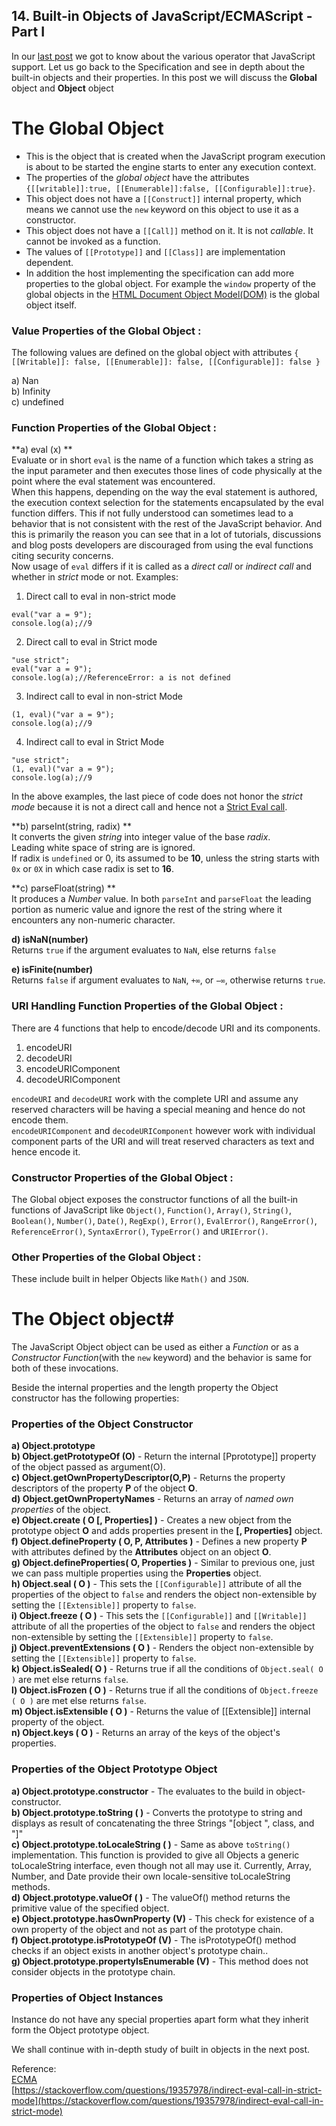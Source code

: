 ## 14. Built-in Objects of JavaScript/ECMAScript -Part I

In our  [last post](https://diganta.hashnode.dev/13-operators-in-javascript-ck6v1zyik04l9dfs1utgwtceb)  we got to know about the various operator that JavaScript support. Let us go back to the Specification and see in depth about the built-in objects and their properties. In this post we will discuss the **Global** object and **Object** object

# The Global Object #
- This is the object that is created when the JavaScript program execution is 
   about to be started the engine starts to enter any execution context.
- The properties of the *global object* have the attributes `{[[writable]]:true, [[Enumerable]]:false, [[Configurable]]:true}`.
- This object does not have a `[[Construct]]` internal property, which means 
   we cannot use the `new` keyword on this object to use it as a constructor.
- This object does not have a `[[Call]]` method on it. It is not *callable*. It 
   cannot be invoked as a function.
- The values of `[[Prototype]]` and `[[Class]]` are implementation dependent.
- In addition the host implementing the specification can add more properties to the global object. For example the `window` property of the global objects in the  [HTML Document Object Model(DOM)](https://www.w3.org/TR/2018/WD-html53-20181018/browsers.html#the-window-object)  is the global object itself.

### Value Properties of the Global Object :  ###
The following values are defined on the global object with attributes `{ [[Writable]]: false, [[Enumerable]]: false, [[Configurable]]: false }`

a) Nan  
b) Infinity  
c) undefined

### Function Properties of the Global Object :  ###
   **a) eval (x) **  
Evaluate or in short `eval` is the name of a function which takes a string as the input parameter and then executes those lines of code physically at the point where the eval statement was encountered.  
When this happens, depending on the way the eval statement is authored, the execution context selection for the statements encapsulated by the eval function differs. This if not fully understood can sometimes lead to a behavior that is not consistent with the rest of the JavaScript behavior. And this is primarily the reason you can see that in a lot of tutorials, discussions and blog posts developers are discouraged from using the eval functions citing security concerns.  
Now usage of `eval` differs if it is called as a *direct call* or *indirect call* and whether in *strict* mode or not. Examples: 

1. Direct call to eval in non-strict mode
```
eval("var a = 9");
console.log(a);//9
``` 
2. Direct call to eval in Strict mode
```
"use strict";
eval("var a = 9");
console.log(a);//ReferenceError: a is not defined
``` 
3. Indirect call to eval in non-strict Mode
```
(1, eval)("var a = 9");
console.log(a);//9
```
4. Indirect call to eval in Strict Mode
```
"use strict";
(1, eval)("var a = 9");
console.log(a);//9
```
In the above examples, the last piece of code does not honor the *strict mode* because it is not a direct call and hence not a  [Strict Eval call](https://www.ecma-international.org/ecma-262/5.1/#sec-10.1.1).  

**b) parseInt(string, radix) **  
It converts the given *string* into integer value of the base *radix*.  
Leading white space of string are is ignored.  
If radix is `undefined` or 0, its assumed to be **10**, unless the string starts with `0x` or `0X` in which case radix is set to **16**.  
  
**c) parseFloat(string) **  
It produces a *Number* value. In both `parseInt` and `parseFloat` the leading portion as numeric value and ignore the rest of the string where it encounters any non-numeric character.  
  
**d) isNaN(number)**  
Returns `true` if the argument evaluates to `NaN`, else returns `false`
  
**e) isFinite(number)**  
Returns `false` if argument evaluates to `NaN`, `+∞`, or `−∞`, otherwise returns `true`.  
  
### URI Handling Function Properties of the Global Object :  ###  
There are 4 functions that help to encode/decode URI and its components.  
1. encodeURI
2. decodeURI
3. encodeURIComponent
4. decodeURIComponent
  
`encodeURI` and `decodeURI` work with the complete URI and assume any reserved characters will be having a special meaning and hence do not encode them.  
`encodeURIComponent` and `decodeURIComponent` however work with individual component parts of the URI and will treat reserved characters as text and hence encode it.  
  
### Constructor Properties of the Global Object :  ###  
The Global object exposes the constructor functions of all the built-in functions of JavaScript like `Object()`, `Function()`, `Array()`, `String()`, `Boolean()`, `Number()`, `Date()`, `RegExp()`, `Error()`, `EvalError()`, `RangeError()`, `ReferenceError()`, `SyntaxError()`, `TypeError()` and `URIError()`.  
  
### Other Properties of the Global Object :  ###  
These include built in helper Objects like `Math()` and `JSON`.  
  
# The Object object#  
The JavaScript Object object can be used as either a *Function* or as a *Constructor Function*(with the `new` keyword) and the behavior is same for both of  these invocations.

Beside the internal properties and the length property the Object constructor has the following properties:    
### Properties of the Object Constructor ###  
**a) Object.prototype**  
**b) Object.getPrototypeOf (O)** - Return the internal [Pprototype]] property of the object passed as argument(O).  
**c) Object.getOwnPropertyDescriptor(O,P)** - Returns the property descriptors of the property **P** of the object **O**.  
**d) Object.getOwnPropertyNames** - Returns an array of *named own properties* of the object.  
**e) Object.create ( O [, Properties] )** - Creates a new object from the prototype object **O** and adds properties  present in the **[, Properties]** object.  
**f) Object.defineProperty ( O, P, Attributes )** - Defines a new property **P** with attributes defined by the **Attributes** object on an object **O**.  
**g) Object.defineProperties( O, Properties )** - Similar to previous one, just we can pass multiple properties using the **Properties** object.  
**h) Object.seal ( O )** - This sets the `[[Configurable]]` attribute of all the properties of the object to `false` and renders the object non-extensible by setting the `[[Extensible]]` property to `false`.  
**i) Object.freeze ( O )** - This sets the `[[Configurable]]` and `[[Writable]]` attribute of all the properties of the object to `false` and renders the object non-extensible by setting the `[[Extensible]]` property to `false`.  
**j) Object.preventExtensions ( O )** -  Renders the object non-extensible by setting the `[[Extensible]]` property to `false`.  
**k) Object.isSealed( O )** - Returns true if all the conditions of `Object.seal( O )` are met else returns `false`.  
**l) Object.isFrozen ( O )** - Returns true if all the conditions of `Object.freeze ( O )` are met else returns `false`.   
**m) Object.isExtensible ( O )** - Returns the value of [[Extensible]] internal property of the object.  
**n) Object.keys ( O )** - Returns an array of the keys of the object's properties.  
  
### Properties of the Object Prototype Object ###  
**a) Object.prototype.constructor** - The evaluates to the build in object-constructor.  
**b) Object.prototype.toString ( )** - Converts the prototype to string and displays as result of concatenating the three Strings "[object ", class, and "]"  
**c) Object.prototype.toLocaleString ( )** - Same as above `toString()` implementation. This function is provided to give all Objects a generic toLocaleString interface, even though not all may use it. Currently, Array, Number, and Date provide their own locale-sensitive toLocaleString methods.  
**d) Object.prototype.valueOf ( )** - The valueOf() method returns the primitive value of the specified object.  
**e) Object.prototype.hasOwnProperty (V)** - This check for existence of a own property of the object and not as part of the prototype chain.  
**f) Object.prototype.isPrototypeOf (V)** - The isPrototypeOf() method checks if an object exists in another object's prototype chain..  
**g) Object.prototype.propertyIsEnumerable (V)** - This method does not consider objects in the prototype chain.   

### Properties of Object Instances ###  
Instance do not have any special properties apart form what they inherit form the Object prototype object.
  
  
We shall continue with in-depth study of built in objects in the next post.  

Reference:  
[ECMA](https://www.ecma-international.org/ecma-262/5.1/#sec-15)  
[https://stackoverflow.com/questions/19357978/indirect-eval-call-in-strict-mode](https://stackoverflow.com/questions/19357978/indirect-eval-call-in-strict-mode) 